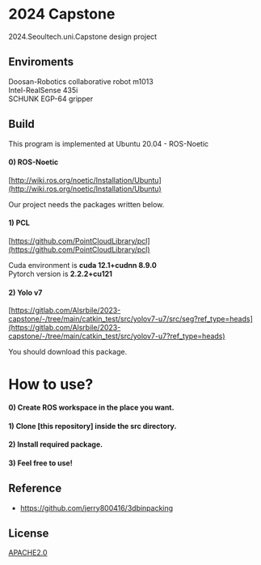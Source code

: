 # 2024 Capstone
2024.Seoultech.uni.Capstone design project 

## Enviroments
Doosan-Robotics collaborative robot m1013 <br>
Intel-RealSense 435i<br>
SCHUNK EGP-64 gripper<br>

## Build
This program is implemented at Ubuntu 20.04 - ROS-Noetic

#### 0) ROS-Noetic
[http://wiki.ros.org/noetic/Installation/Ubuntu](http://wiki.ros.org/noetic/Installation/Ubuntu)<br>

Our project needs the packages written below.<br>

#### 1) PCL
[https://github.com/PointCloudLibrary/pcl](https://github.com/PointCloudLibrary/pcl)<br>

Cuda environment is **cuda 12.1+cudnn 8.9.0** <br>
Pytorch version is **2.2.2+cu121**

#### 2) Yolo v7

[https://gitlab.com/Alsrbile/2023-capstone/-/tree/main/catkin_test/src/yolov7-u7/src/seg?ref_type=heads](https://gitlab.com/Alsrbile/2023-capstone/-/tree/main/catkin_test/src/yolov7-u7?ref_type=heads)<br>

You should download this package.<br>

# How to use?

#### 0) Create ROS workspace in the place you want.

#### 1) Clone [this repository] inside the src directory.

#### 2) Install required package.

#### 3) Feel free to use!

## Reference

* https://github.com/jerry800416/3dbinpacking

## License

[APACHE2.0]()
